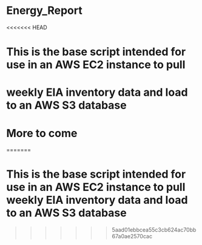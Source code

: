 # Energy_Report
<<<<<<< HEAD
# This is the base script intended for use in an AWS EC2 instance to pull
# weekly EIA inventory data and load to an AWS S3 database
# More to come
=======
# This is the base script intended for use in an AWS EC2 instance to pull weekly EIA inventory data and load to an AWS S3 database
>>>>>>> 5aad01ebbcea55c3cb624ac70bb67a0ae2570cac
